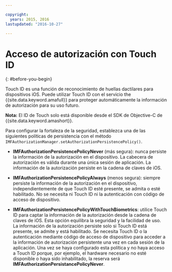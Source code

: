 ```yaml
---

copyright:
  years: 2015, 2016
lastupdated: "2016-10-27" 

---
```


# Acceso de autorización con Touch ID
{: #before-you-begin}

Touch ID es una función de reconocimiento de huellas dactilares para dispositivos iOS. Puede utilizar Touch ID con el servicio the {{site.data.keyword.amafull}} para proteger automáticamente la información de autorización para su uso futuro. 

**Nota:** El ID de Touch solo está disponible desde el SDK de Objective-C de {{site.data.keyword.amashort}}.

Para configurar la fortaleza de la seguridad, establezca una de las siguientes políticas de persistencia con el método `IMFAuthorizationManager.setAuthorizationPersistencePolicy()`.

* **IMFAuthorizationPersistencePolicyNever** (más segura): nunca persiste la información de la autorización en el dispositivo. La cabecera de autorización es válida durante una única sesión de aplicación. La información de la autorización persiste en la cadena de claves de iOS.

* **IMFAuthorizationPersistencePolicyAlways** (menos segura): siempre persiste la información de la autorización en el dispositivo, independientemente de que Touch ID esté presente, se admita o esté habilitado. No se necesita ni Touch ID ni la autenticación con código de acceso de dispositivo.

* **IMFAuthorizationPersistencePolicyWithTouchBiometrics**: utilice Touch ID para captar la información de la autorización desde la cadena de claves de iOS. Esta opción equilibra la seguridad y la facilidad de uso. La información de la autorización persiste solo si Touch ID está presente, se admite y está habilitado. Se necesita Touch ID o la autenticación mediante código de acceso de dispositivo para acceder a la información de autorización persistente una vez en cada sesión de la aplicación. Una vez se haya configurado esta política y no haya acceso a Touch ID porque, por ejemplo, el hardware necesario no esté disponible o haya sido inhabilitado, la reserva será **IMFAuthorizationPersistancePolicyNever**.
